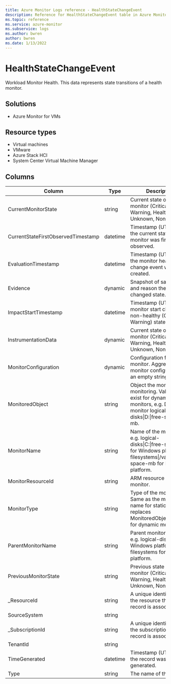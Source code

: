 ```yaml
---
title: Azure Monitor Logs reference - HealthStateChangeEvent
description: Reference for HealthStateChangeEvent table in Azure Monitor Logs.
ms.topic: reference
ms.service: azure-monitor
ms.subservice: logs
ms.author: bwren
author: bwren
ms.date: 1/13/2022
---
```


# HealthStateChangeEvent

 Workload Monitor Health. This data represents state transitions of a health monitor.

## Solutions

- Azure Monitor for VMs
## Resource types

- Virtual machines
- VMware
- Azure Stack HCI
- System Center Virtual Machine Manager




## Columns

| Column | Type | Description |
| --- | --- | --- |
| CurrentMonitorState | string | Current state of the monitor (Critical, Warning, Healthy, Unknown, None). |
| CurrentStateFirstObservedTimestamp | datetime | Timestamp (UTC) when the current state of the monitor was first observed. |
| EvaluationTimestamp | datetime | Timestamp (UTC) when the monitor health state change event was created. |
| Evidence | dynamic | Snapshot of samples and reason the monitor changed state. |
| ImpactStartTimestamp | datetime | Timestamp (UTC) the monitor start change to non-healthy (Critical, Warning) state. |
| InstrumentationData | dynamic | Current state of the monitor (Critical, Warning, Healthy, Unknown, None). |
| MonitorConfiguration | dynamic | Configuration for the monitor. Aggregate monitor configuration is an empty string. |
| MonitoredObject | string | Object the monitor is monitoring. Values only exist for dynamic monitors, e.g. D: for monitor logical-disks\|D:\|free-space-mb. |
| MonitorName | string | Name of the monitor, e.g. logical-disks\|C:\|free-space-mb for Windows platform, filesystems\|/var/lib\|free-space-mb for Linux platform. |
| MonitorResourceId | string | ARM resource id of the monitor. |
| MonitorType | string | Type of the monitor. Same as the monitor name for static monitors, replaces MonitoredObject with * for dynamic monitors. |
| ParentMonitorName | string | Parent monitor name, e.g. logical-disks\|C: for Windows platform, filesystems for Linux platform. |
| PreviousMonitorState | string | Previous state of the monitor (Critical, Warning, Healthy, Unknown, None). |
| _ResourceId | string | A unique identifier for the resource that the record is associated with |
| SourceSystem | string |  |
| _SubscriptionId | string | A unique identifier for the subscription that the record is associated with |
| TenantId | string |  |
| TimeGenerated | datetime | Timestamp (UTC) when the record was generated. |
| Type | string | The name of the table |
